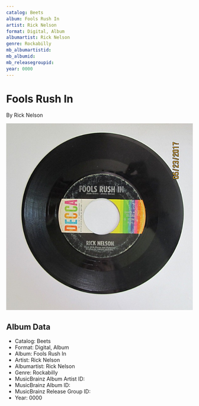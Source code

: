 ```yaml
---
catalog: Beets
album: Fools Rush In
artist: Rick Nelson
format: Digital, Album
albumartist: Rick Nelson
genre: Rockabilly
mb_albumartistid: 
mb_albumid: 
mb_releasegroupid: 
year: 0000
---
```


# Fools Rush In

By Rick Nelson

![](../../assets/beetscovers/Rick_Nelson-Fools_Rush_In.jpg)

## Album Data

- Catalog: Beets
- Format: Digital, Album
- Album: Fools Rush In
- Artist: Rick Nelson
- Albumartist: Rick Nelson
- Genre: Rockabilly
- MusicBrainz Album Artist ID: 
- MusicBrainz Album ID: 
- MusicBrainz Release Group ID: 
- Year: 0000


